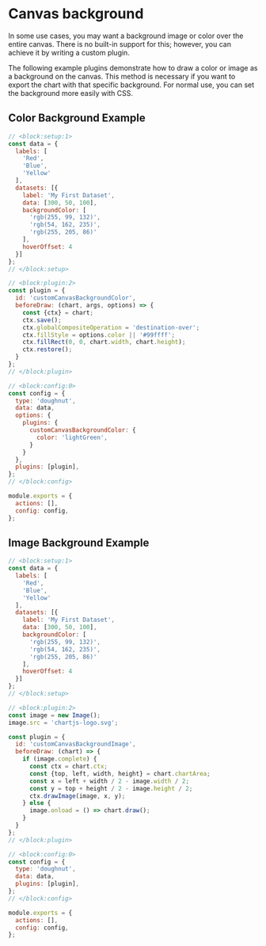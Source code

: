 # Canvas background

In some use cases, you may want a background image or color over the entire canvas. There is no built-in support for this; however, you can achieve it by writing a custom plugin.

The following example plugins demonstrate how to draw a color or image as a background on the canvas. This method is necessary if you want to export the chart with that specific background. For normal use, you can set the background more easily with CSS.

## Color Background Example

```js
// <block:setup:1>
const data = {
  labels: [
    'Red',
    'Blue',
    'Yellow'
  ],
  datasets: [{
    label: 'My First Dataset',
    data: [300, 50, 100],
    backgroundColor: [
      'rgb(255, 99, 132)',
      'rgb(54, 162, 235)',
      'rgb(255, 205, 86)'
    ],
    hoverOffset: 4
  }]
};
// </block:setup>

// <block:plugin:2>
const plugin = {
  id: 'customCanvasBackgroundColor',
  beforeDraw: (chart, args, options) => {
    const {ctx} = chart;
    ctx.save();
    ctx.globalCompositeOperation = 'destination-over';
    ctx.fillStyle = options.color || '#99ffff';
    ctx.fillRect(0, 0, chart.width, chart.height);
    ctx.restore();
  }
};
// </block:plugin>

// <block:config:0>
const config = {
  type: 'doughnut',
  data: data,
  options: {
    plugins: {
      customCanvasBackgroundColor: {
        color: 'lightGreen',
      }
    }
  },
  plugins: [plugin],
};
// </block:config>

module.exports = {
  actions: [],
  config: config,
};
```

## Image Background Example

```js
// <block:setup:1>
const data = {
  labels: [
    'Red',
    'Blue',
    'Yellow'
  ],
  datasets: [{
    label: 'My First Dataset',
    data: [300, 50, 100],
    backgroundColor: [
      'rgb(255, 99, 132)',
      'rgb(54, 162, 235)',
      'rgb(255, 205, 86)'
    ],
    hoverOffset: 4
  }]
};
// </block:setup>

// <block:plugin:2>
const image = new Image();
image.src = 'chartjs-logo.svg';

const plugin = {
  id: 'customCanvasBackgroundImage',
  beforeDraw: (chart) => {
    if (image.complete) {
      const ctx = chart.ctx;
      const {top, left, width, height} = chart.chartArea;
      const x = left + width / 2 - image.width / 2;
      const y = top + height / 2 - image.height / 2;
      ctx.drawImage(image, x, y);
    } else {
      image.onload = () => chart.draw();
    }
  }
};
// </block:plugin>

// <block:config:0>
const config = {
  type: 'doughnut',
  data: data,
  plugins: [plugin],
};
// </block:config>

module.exports = {
  actions: [],
  config: config,
};
```